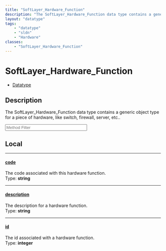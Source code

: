 ```yaml
---
title: "SoftLayer_Hardware_Function"
description: "The SoftLayer_Hardware_Function data type contains a generic object type for a piece of hardware, like switch, firewall,... "
layout: "datatype"
tags:
    - "datatype"
    - "sldn"
    - "Hardware"
classes:
    - "SoftLayer_Hardware_Function"
---
```


# SoftLayer_Hardware_Function
<div id='service-datatype'>
    <ul id='sldn-reference-tabs'>
        <li id='datatype'> <a href='/reference/datatypes/SoftLayer_Hardware_Function' >Datatype</a></li>
    </ul>
</div>

## Description 
The SoftLayer_Hardware_Function data type contains a generic object type for a piece of hardware, like switch, firewall, server, etc.. 





<!-- Service Filer BEGIN -->
<div class="view-filters">
        <div class="clearfix">
            <div class="search-input-box">
                <input placeholder="Method Filter" onkeyup="titleSearch(inputId='prop-input', divId='properties', elementClass='prop-row')" 
                    type="text" id="prop-input" value="" size="30" maxlength="128" class="form-text">
            </div>
        </div>
</div>
<!-- Service Filer END -->

<div id="properties" class="content">
<div id="localProperties" class="prop-content" >

## Local
-----
[code]: #code
#### [code]
The code associated with this hardware function.  
<span class="type-label">Type: </span>**string**

-----
[description]: #description
#### [description]
The description for a hardware function.  
<span class="type-label">Type: </span>**string**

-----
[id]: #id
#### [id]
The id associated with a hardware function.  
<span class="type-label">Type: </span>**integer**

</div>
<!-- LOCAL PROPERTY END -->

</div>



